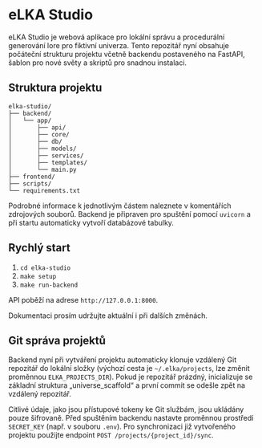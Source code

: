 # eLKA Studio

eLKA Studio je webová aplikace pro lokální správu a procedurální generování lore pro fiktivní univerza. Tento repozitář nyní obsahuje počáteční strukturu projektu včetně backendu postaveného na FastAPI, šablon pro nové světy a skriptů pro snadnou instalaci.

## Struktura projektu

```
elka-studio/
├── backend/
│   └── app/
│       ├── api/
│       ├── core/
│       ├── db/
│       ├── models/
│       ├── services/
│       ├── templates/
│       └── main.py
├── frontend/
├── scripts/
└── requirements.txt
```

Podrobné informace k jednotlivým částem naleznete v komentářích zdrojových souborů. Backend je připraven pro spuštění pomocí `uvicorn` a při startu automaticky vytvoří databázové tabulky.

## Rychlý start

1. `cd elka-studio`
2. `make setup`
3. `make run-backend`

API poběží na adrese `http://127.0.0.1:8000`.

Dokumentaci prosím udržujte aktuální i při dalších změnách.

## Git správa projektů

Backend nyní při vytváření projektu automaticky klonuje vzdálený Git repozitář
do lokální složky (výchozí cesta je `~/.elka/projects`, lze změnit proměnnou
`ELKA_PROJECTS_DIR`). Pokud je repozitář prázdný, inicializuje se základní
struktura „universe_scaffold“ a první commit se odešle zpět na vzdálený
repozitář.

Citlivé údaje, jako jsou přístupové tokeny ke Git službám, jsou ukládány pouze
šifrovaně. Před spuštěním backendu nastavte proměnnou prostředí `SECRET_KEY`
(např. v souboru `.env`). Pro synchronizaci již vytvořeného projektu použijte
endpoint `POST /projects/{project_id}/sync`.
